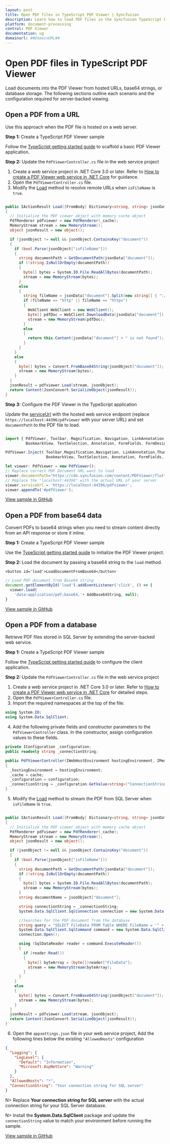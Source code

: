 ```yaml
---
layout: post
title: Open PDF files in TypeScript PDF Viewer | Syncfusion
description: Learn how to load PDF files in the Syncfusion TypeScript PDF Viewer from URLs, base64 strings, and databases by configuring the required server-backed services.
platform: document-processing
control: PDF Viewer
documentation: ug
domainurl: ##DomainURL##
---
```


# Open PDF files in TypeScript PDF Viewer

Load documents into the PDF Viewer from hosted URLs, base64 strings, or database storage. The following sections outline each scenario and the configuration required for server-backed viewing.

## Open a PDF from a URL

Use this approach when the PDF file is hosted on a web server.

**Step 1:** Create a TypeScript PDF Viewer sample

Follow the [TypeScript getting started guide](https://help.syncfusion.com/document-processing/pdf/pdf-viewer/javascript-es6/getting-started) to scaffold a basic PDF Viewer application.

**Step 2:** Update the `PdfViewerController.cs` file in the web service project

1. Create a web service project in .NET Core 3.0 or later. Refer to [How to create a PDF Viewer web service in .NET Core](https://www.syncfusion.com/kb/11063/how-to-create-pdf-viewer-web-service-in-net-core-3-0-and-above) for guidance.
2. Open the `PdfViewerController.cs` file.
3. Modify the [Load](https://ej2.syncfusion.com/documentation/api/pdfviewer/#load) method to resolve remote URLs when `isFileName` is `true`.

```csharp

public IActionResult Load([FromBody] Dictionary<string, string> jsonData)
{
  // Initialize the PDF viewer object with memory cache object
  PdfRenderer pdfviewer = new PdfRenderer(_cache);
  MemoryStream stream = new MemoryStream();
  object jsonResult = new object();

  if (jsonObject != null && jsonObject.ContainsKey("document"))
  {
    if (bool.Parse(jsonObject["isFileName"]))
    {
      string documentPath = GetDocumentPath(jsonData["document"]);
      if (!string.IsNullOrEmpty(documentPath))
      {
        byte[] bytes = System.IO.File.ReadAllBytes(documentPath);
        stream = new MemoryStream(bytes);
      }
      else
      {
        string fileName = jsonData["document"].Split(new string[] { "://" }, StringSplitOptions.None)[0];
        if (fileName == "http" || fileName == "https")
        {
          WebClient WebClient = new WebClient();
          byte[] pdfDoc = WebClient.DownloadData(jsonData["document"]);
          stream = new MemoryStream(pdfDoc);
        }
        else
        {
          return this.Content(jsonData["document"] + " is not found");
        }
      }
    }
    else
    {
      byte[] bytes = Convert.FromBase64String(jsonObject["document"]);
      stream = new MemoryStream(bytes);
    }
  }
  jsonResult = pdfviewer.Load(stream, jsonObject);
  return Content(JsonConvert.SerializeObject(jsonResult));
}

```

**Step 3:** Configure the PDF Viewer in the TypeScript application

Update the [serviceUrl](https://ej2.syncfusion.com/documentation/api/pdfviewer/#serviceurl) with the hosted web service endpoint (replace `https://localhost:44396/pdfviewer` with your server URL) and set `documentPath` to the PDF file to load.

```typescript

import { PdfViewer, Toolbar, Magnification, Navigation, LinkAnnotation,ThumbnailView,
         BookmarkView, TextSelection, Annotation, FormFields, FormDesigner} from '@syncfusion/ej2-pdfviewer';

PdfViewer.Inject( Toolbar,Magnification,Navigation, LinkAnnotation,ThumbnailView,
                  BookmarkView, TextSelection, Annotation, FormFields, FormDesigner);

let viewer: PdfViewer = new PdfViewer();
// Replace correct PDF Document URL want to load
viewer.documentPath="https://cdn.syncfusion.com/content/PDFViewer/flutter-succinctly.pdf"
// Replace the "localhost:44396" with the actual URL of your server
viewer.serviceUrl = 'https://localhost:44396/pdfviewer';
viewer.appendTo('#pdfViewer');

```

[View sample in GitHub](https://github.com/SyncfusionExamples/typescript-pdf-viewer-examples/tree/master/Save%20and%20Load/Load%20PDF%20file%20from%20URL)

## Open a PDF from base64 data

Convert PDFs to base64 strings when you need to stream content directly from an API response or store it inline.

**Step 1:** Create a TypeScript PDF Viewer sample

Use the [TypeScript getting started guide](https://help.syncfusion.com/document-processing/pdf/pdf-viewer/javascript-es6/getting-started) to initialize the PDF Viewer project.

**Step 2:** Load the document by passing a base64 string to the `load` method.

```
<button id='load'>LoadDocumentFromBase64</button>
```

```ts
// Load PDF document from Base64 string
document.getElementById('load').addEventListener('click', () => {
  viewer.load(
    'data:application/pdf;base64,'+ AddBase64String, null);
}
```

[View sample in GitHub](https://github.com/SyncfusionExamples/typescript-pdf-viewer-examples/tree/master/Save%20and%20Load/Load%20PDF%20file%20from%20base64%20string)

## Open a PDF from a database

Retrieve PDF files stored in SQL Server by extending the server-backed web service.

**Step 1:** Create a TypeScript PDF Viewer sample

Follow the [TypeScript getting started guide](https://help.syncfusion.com/document-processing/pdf/pdf-viewer/javascript-es6/getting-started) to configure the client application.

**Step 2:** Update the `PdfViewerController.cs` file in the web service project

1. Create a web service project in .NET Core 3.0 or later. Refer to [How to create a PDF Viewer web service in .NET Core](https://www.syncfusion.com/kb/11063/how-to-create-pdf-viewer-web-service-in-net-core-3-0-and-above) for detailed steps.
2. Open the `PdfViewerController.cs` file.
3. Import the required namespaces at the top of the file:

```csharp
using System.IO;
using System.Data.SqlClient;
```

4. Add the following private fields and constructor parameters to the `PdfViewerController` class. In the constructor, assign configuration values to these fields.

```csharp
private IConfiguration _configuration;
public readonly string _connectionString;

public PdfViewerController(IWebHostEnvironment hostingEnvironment, IMemoryCache cache, IConfiguration configuration)
{
  _hostingEnvironment = hostingEnvironment;
  _cache = cache;
  _configuration = configuration;
  _connectionString = _configuration.GetValue<string>("ConnectionString");
}
```

5. Modify the [Load](https://ej2.syncfusion.com/documentation/api/pdfviewer/#load) method to stream the PDF from SQL Server when `isFileName` is `true`.

```csharp

public IActionResult Load([FromBody] Dictionary<string, string> jsonData)
{
  // Initialize the PDF viewer object with memory cache object
  PdfRenderer pdfviewer = new PdfRenderer(_cache);
  MemoryStream stream = new MemoryStream();
  object jsonResult = new object();

  if (jsonObject != null && jsonObject.ContainsKey("document"))
  {
    if (bool.Parse(jsonObject["isFileName"]))
    {
      string documentPath = GetDocumentPath(jsonData["document"]);
      if (!string.IsNullOrEmpty(documentPath))
      {
        byte[] bytes = System.IO.File.ReadAllBytes(documentPath);
        stream = new MemoryStream(bytes);
      }
      string documentName = jsonObject["document"];

      string connectionString = _connectionString;
      System.Data.SqlClient.SqlConnection connection = new System.Data.SqlClient.SqlConnection(connectionString);

      //Searches for the PDF document from the database
      string query = "SELECT FileData FROM Table WHERE FileName = '" + documentName + "'";
      System.Data.SqlClient.SqlCommand command = new System.Data.SqlClient.SqlCommand(query, connection);
      connection.Open();

      using (SqlDataReader reader = command.ExecuteReader())
      {
        if (reader.Read())
        {
          byte[] byteArray = (byte[])reader["FileData"];
          stream = new MemoryStream(byteArray);
        }
      }
    }
    else
    {
      byte[] bytes = Convert.FromBase64String(jsonObject["document"]);
      stream = new MemoryStream(bytes);
    }
  }
  jsonResult = pdfviewer.Load(stream, jsonObject);
  return Content(JsonConvert.SerializeObject(jsonResult));
}

```

6. Open the `appsettings.json` file in your web service project, Add the following lines below the existing `"AllowedHosts"` configuration

```json
{
  "Logging": {
    "LogLevel": {
      "Default": "Information",
      "Microsoft.AspNetCore": "Warning"
    }
  },
  "AllowedHosts": "*",
  "ConnectionString": "Your connection string for SQL server"
}
```

N> Replace **Your connection string for SQL server** with the actual connection string for your SQL Server database.

N> Install the **System.Data.SqlClient** package and update the `connectionString` value to match your environment before running the sample.

[View sample in GitHub](https://github.com/SyncfusionExamples/open-save-pdf-documents-in-database)